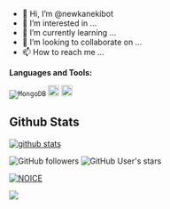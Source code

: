 - 👋 Hi, I’m @newkanekibot
- 👀 I’m interested in ...
- 🌱 I’m currently learning ...
- 💞️ I’m looking to collaborate on ...
- 📫 How to reach me ...

**Languages and Tools:**  

<code><img alt="MongoDB" src="https://img.shields.io/badge/-MongoDB-13aa52?style=flat-square&logo=mongodb&logoColor=white" /></code>
<code><img height="20" src="https://img.shields.io/badge/-Nodejs-43853d?style=flat-square&logo=Node.js&logoColor=white"/></code>
<code><img height="20" src="https://img.shields.io/badge/-Heroku-430098?style=flat-square&logo=heroku&logoColor=white" /></code>

## **Github Stats**

[![github stats](https://github-readme-stats.vercel.app/api?username=newkanekibot&show_icons=true&theme=radical)](https://github.com/newkanekibot)

![GitHub followers](https://img.shields.io/github/followers/newkanekibot?color=30,e96443,904e95&title_color=fff&text_color=fff&count_private=true)
![GitHub User's stars](https://img.shields.io/github/stars/newkanekibot?affiliations=OWNER&color=30,e96443,904e95&title_color=fff&text_color=fff&count_private=true)

[![NOICE](https://github-readme-stats.vercel.app/api/top-langs/?username=newkanekibot&layout=compact&theme=midnight-purple&hide=Css)](https://github.com/newkanekibot)

![](https://visitor-badge.laobi.icu/badge?page_id=newkanekibot)

